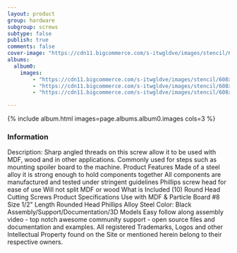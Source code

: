 ```yaml
---
layout: product
group: hardware
subgroup: screws
subtype: false
publish: true
comments: false
cover-image: "https://cdn11.bigcommerce.com/s-itwgldve/images/stencil/608x608/products/458/3549/Rounded_head_cutting_screw_profile_picture__75141.1675310604.png?c=2"
albums:
  album0:
    images:
        - "https://cdn11.bigcommerce.com/s-itwgldve/images/stencil/608x608/products/458/3549/Rounded_head_cutting_screw_profile_picture__75141.1675310604.png?c=2"
        - "https://cdn11.bigcommerce.com/s-itwgldve/images/stencil/608x608/products/458/3550/Rounded_head_cutting_screw_group_picture__91936.1675310604.png?c=2"
        - "https://cdn11.bigcommerce.com/s-itwgldve/images/stencil/608x608/products/458/3551/Rounded_head_cutting_screw_in_use_picture__30679.1675310604.png?c=2"

---
```


{% include album.html images=page.albums.album0.images cols=3 %}

### Information

Description:
 Sharp angled threads on this screw allow it to be used with MDF, wood and in other applications. Commonly used for steps such as mounting spoiler board to the machine.  Product Features  Made of a steel alloy it is strong enough to hold components together All components are manufactured and tested under stringent guidelines Phillips screw head for ease of use Will not split MDF or wood   What is Included  (10) Round Head Cutting Screws  Product Specifications  Use with MDF & Particle Board #8 Size 1/2" Length Rounded Head Phillips Alloy Steel Color: Black Assembly/Support/Documentation/3D Models   Easy follow along assembly video - top notch awesome community support - open source files and documentation and examples. All registered Trademarks, Logos and other Intellectual Property found on the Site or mentioned herein belong to their respective owners.  

